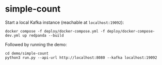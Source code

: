# simple-count

Start a local Kafka instance (reachable at `localhost:19092`):
```
docker compose -f deploy/docker-compose.yml -f deploy/docker-compose-dev.yml up redpanda --build
```

Followed by running the demo:
```
cd demo/simple-count
python3 run.py --api-url http://localhost:8080 --kafka localhost:19092
```

